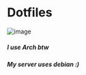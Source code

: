 # Dotfiles
![image](https://external-content.duckduckgo.com/iu/?u=https%3A%2F%2Fhaseebmajid.dev%2Fposts%2F2022-10-15-how-to-manage-your-dotfiles-with-dotbot%2Fimages%2Fdotfiles.jpg&f=1&nofb=1&ipt=6e6cf1d79e84f2360114fc5df93a4e98e9b4761de63e6c2c4c6e7648ce6ea18f)

##### I use Arch btw
##### My server uses debian :)

